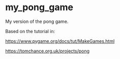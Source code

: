 # my_pong_game
My version of the pong game.

Based on the tutorial in:

https://www.pygame.org/docs/tut/MakeGames.html

https://tomchance.org.uk/projects/pong

